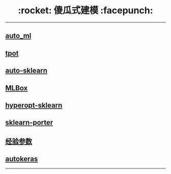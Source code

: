 

<h1 align = "center">:rocket: 傻瓜式建模 :facepunch:</h1>

---
## [auto_ml][1]
## [tpot][2]
## [auto-sklearn][3]
## [MLBox][4]
## [hyperopt-sklearn][5]
## [sklearn-porter][6]
## [经验参数][7]
## [autokeras][8]
---
[1]: https://github.com/ClimbsRocks/auto_ml
[2]: https://github.com/rhiever/tpot
[3]: https://github.com/automl/auto-sklearn
[4]: https://github.com/AxeldeRomblay/MLBox
[5]: https://github.com/hyperopt/hyperopt-sklearn
[6]: https://github.com/nok/sklearn-porter
[7]: https://www.leiphone.com/news/201705/hVff8ZQz0pdSfRv5.html
[8]: https://github.com/jhfjhfj1/autokeras
